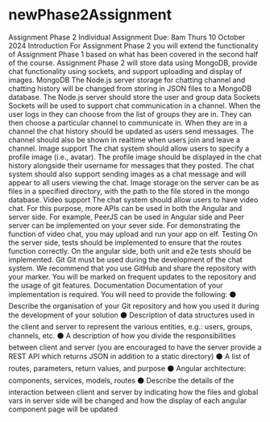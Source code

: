 # newPhase2Assignment

Assignment Phase 2
Individual Assignment
Due: 8am Thurs 10 October 2024
Introduction
For Assignment Phase 2 you will extend the functionality of Assignment Phase 1 based on
what has been covered in the second half of the course. Assignment Phase 2 will store data
using MongoDB, provide chat functionality using sockets, and support uploading and display
of images.
MongoDB
The Node.js server storage for chatting channel and chatting history will be changed from
storing in JSON files to a MongoDB database. The Node.js server should store the user and
group data
Sockets
Sockets will be used to support chat communication in a channel. When the user logs in they
can choose from the list of groups they are in. They can then choose a particular channel to
communicate in. When they are in a channel the chat history should be updated as users send
messages. The channel should also be shown in realtime when users join and leave a
channel.
Image support
The chat system should allow users to specify a profile image (i.e., avatar). The profile image
should be displayed in the chat history alongside their username for messages that they
posted. The chat system should also support sending images as a chat message and will
appear to all users viewing the chat. Image storage on the server can be as files in a specified
directory, with the path to the file stored in the mongo database.
Video support
The chat system should allow users to have video chat. For this purpose, more APIs can be
used in both the Angular and server side. For example, PeerJS can be used in Angular side
and Peer server can be implemented on your sever side. For demonstrating the function of
video chat, you may upload and run your app on elf.
Testing
On the server side, tests should be implemented to ensure that the routes function correctly.
On the angular side, both unit and e2e tests should be implemented.
Git
Git must be used during the development of the chat system. We recommend that you use
GitHub and share the repository with your marker. You will be marked on frequent updates
to the repository and the usage of git features.
Documentation
Documentation of your implementation is required. You will need to provide the following:
⚫ Describe the organisation of your Git repository and how you used it during the
development of your solution
⚫ Description of data structures used in the client and server to represent the various
entities, e.g.: users, groups, channels, etc.
⚫ A description of how you divide the responsibilities between client and server (you are
encouraged to have the server provide a REST API which returns JSON in addition to a
static directory)
⚫ A list of routes, parameters, return values, and purpose
⚫ Angular architecture: components, services, models, routes
⚫ Describe the details of the interaction between client and server by indicating how the
files and global vars in server side will be changed and how the display of each angular
component page will be updated
